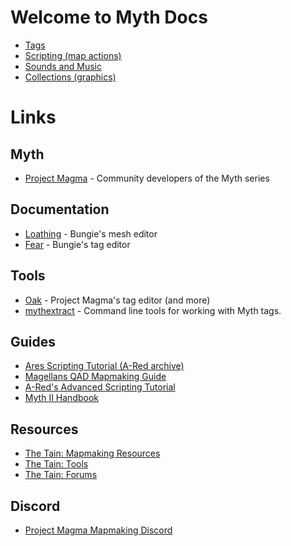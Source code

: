 # Welcome to Myth Docs

* [Tags](tags.md)
* [Scripting (map actions)](scripting.md)
* [Sounds and Music](sounds.md)
* [Collections (graphics)](collections.md)

# Links

## Myth

* [Project Magma](https://projectmagma.net/) - Community developers of the Myth series

## Documentation

* [Loathing](https://projectmagma.net/downloads/myth2docs/loathing.html) - Bungie's mesh editor
* [Fear](https://projectmagma.net/downloads/myth2docs/fear.html) - Bungie's tag editor

## Tools

* [Oak](https://projectmagma.net/~melekor/oak/) - Project Magma's tag editor (and more)
* [mythextract](https://github.com/jwheare/mythextract) - Command line tools for working with Myth tags.

## Guides

* [Ares Scripting Tutorial (A-Red archive)](https://tain.totalcodex.net/forum/viewtopic.php?t=1218)
* [Magellans QAD Mapmaking Guide](https://tain.totalcodex.net/items/show/magellans-qad-mapmaking-guide)
* [A-Red's Advanced Scripting Tutorial
](https://tain.totalcodex.net/items/show/a-reds-advanced-scripting-tutorial)
* [Myth II Handbook](https://tain.totalcodex.net/items/show/the-myth-ii-handbook)

## Resources

* [The Tain: Mapmaking Resources](https://tain.totalcodex.net/mythii/mapmaking_resources)
* [The Tain: Tools](https://tain.totalcodex.net/mythii/tools)
* [The Tain: Forums](https://tain.totalcodex.net/forum/)

## Discord

* [Project Magma Mapmaking Discord](https://discord.gg/Smuv2tk5f6)
